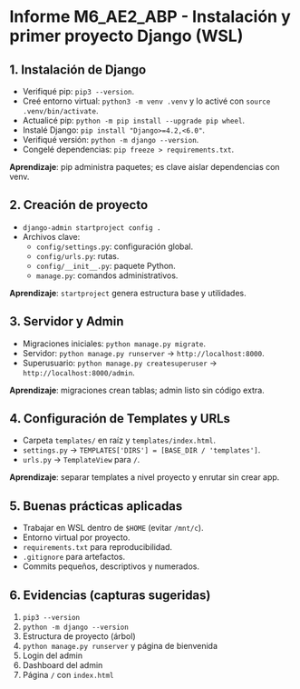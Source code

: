 # Informe M6_AE2_ABP - Instalación y primer proyecto Django (WSL)

## 1. Instalación de Django
- Verifiqué pip: `pip3 --version`.
- Creé entorno virtual: `python3 -m venv .venv` y lo activé con `source .venv/bin/activate`.
- Actualicé pip: `python -m pip install --upgrade pip wheel`.
- Instalé Django: `pip install "Django>=4.2,<6.0"`.
- Verifiqué versión: `python -m django --version`.
- Congelé dependencias: `pip freeze > requirements.txt`.

**Aprendizaje**: pip administra paquetes; es clave aislar dependencias con venv.

## 2. Creación de proyecto
- `django-admin startproject config .`
- Archivos clave:
  - `config/settings.py`: configuración global.
  - `config/urls.py`: rutas.
  - `config/__init__.py`: paquete Python.
  - `manage.py`: comandos administrativos.

**Aprendizaje**: `startproject` genera estructura base y utilidades.

## 3. Servidor y Admin
- Migraciones iniciales: `python manage.py migrate`.
- Servidor: `python manage.py runserver` → `http://localhost:8000`.
- Superusuario: `python manage.py createsuperuser` → `http://localhost:8000/admin`.

**Aprendizaje**: migraciones crean tablas; admin listo sin código extra.

## 4. Configuración de Templates y URLs
- Carpeta `templates/` en raíz y `templates/index.html`.
- `settings.py` → `TEMPLATES['DIRS'] = [BASE_DIR / 'templates']`.
- `urls.py` → `TemplateView` para `/`.

**Aprendizaje**: separar templates a nivel proyecto y enrutar sin crear app.

## 5. Buenas prácticas aplicadas
- Trabajar en WSL dentro de `$HOME` (evitar `/mnt/c`).
- Entorno virtual por proyecto.
- `requirements.txt` para reproducibilidad.
- `.gitignore` para artefactos.
- Commits pequeños, descriptivos y numerados.

## 6. Evidencias (capturas sugeridas)
1) `pip3 --version`
2) `python -m django --version`
3) Estructura de proyecto (árbol)
4) `python manage.py runserver` y página de bienvenida
5) Login del admin
6) Dashboard del admin
7) Página `/` con `index.html`

